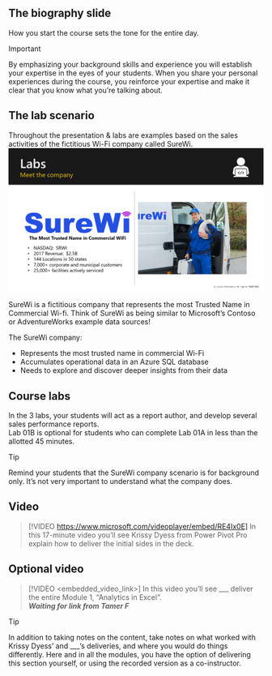 ## The biography slide
How you start the course sets the tone for the entire day. 

> [!IMPORTANT]
> By emphasizing your background skills and experience you will establish your expertise in the eyes of your students. When you share your personal experiences during the course, you reinforce your expertise and make it clear that you know what you’re talking about.

## The lab scenario
Throughout the presentation & labs are examples based on the sales activities of the fictitious Wi-Fi company called SureWi.
![PowerPoint screenshot describing the SureWi company](../media/surewi.png)

SureWi is a fictitious company that represents the most Trusted Name in Commercial Wi-fi.
Think of SureWi as being similar to Microsoft’s Contoso or AdventureWorks example data sources!


The SureWi company:
- Represents the most trusted name in commercial Wi-Fi
- Accumulates operational data in an Azure SQL database
- Needs to explore and discover deeper insights from their data


## Course labs
In the 3 labs, your students will act as a report author, and develop several sales performance reports.  
Lab 01B is optional for students who can complete Lab 01A in less than the allotted 45 minutes. 

> [!TIP]
> Remind your students that the SureWi company scenario is for background only. It’s not very important to understand what the company does.  

## Video
> [!VIDEO https://www.microsoft.com/videoplayer/embed/RE4Ix0E]
> In this 17-minute video you’ll see Krissy Dyess from Power Pivot Pro explain how to deliver the initial sides in the deck.

## Optional video
> [!VIDEO <embedded_video_link>]
> In this video you’ll see ___ deliver the entire Module 1, “Analytics in Excel”.  
***Waiting for link from Tamer F***

> [!TIP]
> In addition to taking notes on the content, take notes on what worked with Krissy Dyess’ and ___’s deliveries, and where you would do things differently. 
> Here and in all the modules, you have the option of delivering this section yourself, or using the recorded version as a co-instructor.




